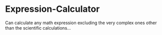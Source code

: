 # Expression-Calculator
Can calculate any math expression excluding the very complex ones other than the scientific calculations...
